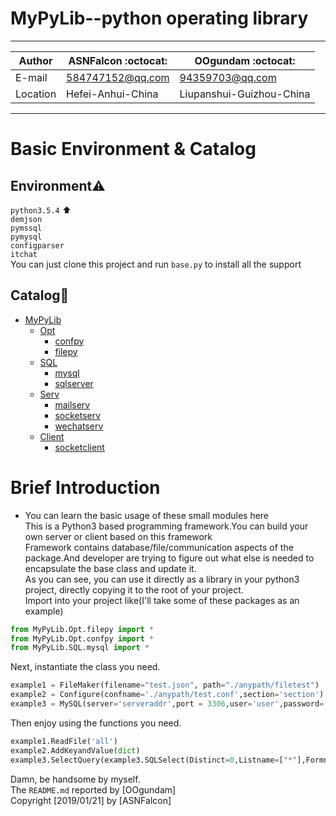 MyPyLib--python operating library 
===========================
****
|Author|ASNFalcon :octocat:|OOgundam :octocat:|
|---|---|---
|E-mail|584747152@qq.com|94359703@qq.com
|Location|Hefei-Anhui-China|Liupanshui-Guizhou-China
****

# Basic Environment & Catalog
## Environment:warning:
`python3.5.4` :arrow_up:  
`demjson`   
`pymssql`   
`pymysql`   
`configparser`   
`itchat`   
You can just clone this project and run `base.py` to install all the support  
## Catalog:bookmark_tabs:
* [MyPyLib](./)
	* [Opt](./Opt)
		* [confpy](./Opt/README.md)
		* [filepy](./Opt/README.md)
	* [SQL](./SQL)
		* [mysql](./SQL/README.md)
		* [sqlserver](./SQL/README.md)
	* [Serv](./Serv)
		* [mailserv](./Serv/README.md)
		* [socketserv](./Serv/README.md)
		* [wechatserv](./Serv/README.md)
	* [Client](./Client)
		* [socketclient](./Client/README.md)

# Brief Introduction
* You can learn the basic usage of these small modules here  
This is a Python3 based programming framework.You can build your own server or client based on this framework  
Framework contains database/file/communication aspects of the package.And developer are trying to figure out what else is needed to encapsulate the base class and update it.  
As you can see, you can use it directly as a library in your python3 project, directly copying it to the root of your project.   
Import into your project like(I'll take some of these packages as an example)
```python
from MyPyLib.Opt.filepy import *
from MyPyLib.Opt.confpy import *
from MyPyLib.SQL.mysql import *
```
Next, instantiate the class you need.  
```python
example1 = FileMaker(filename="test.json", path="./anypath/filetest")
example2 = Configure(confname='./anypath/test.conf',section='section')
example3 = MySQL(server='serveraddr',port = 3306,user='user',password='password',database="database")
```
Then enjoy using the functions you need.  
```python
example1.ReadFile('all')
example2.AddKeyandValue(dict)
example3.SelectQuery(example3.SQLSelect(Distinct=0,Listname=["*"],Formname="`user`",const=" "))
```
Damn, be handsome by myself.  
The `README.md` reported by [OOgundam]  
Copyright [2019/01/21] by [ASNFalcon]
